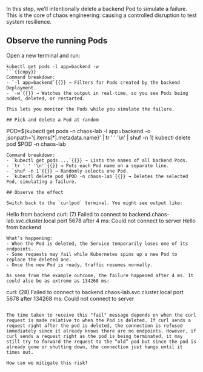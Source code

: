 
In this step, we’ll intentionally delete a backend Pod to simulate a failure. This is the core of chaos engineering: causing a controlled disruption to test system resilience.

## Observe the running Pods

Open a new terminal and run:
```
kubectl get pods -l app=backend -w
```{{copy}}
Command breakdown:
- `-l app=backend`{{}} → Filters for Pods created by the backend Deployment.
- `-w`{{}} → Watches the output in real-time, so you see Pods being added, deleted, or restarted.

This lets you monitor the Pods while you simulate the failure.

## Pick and delete a Pod at random
```
POD=$(kubectl get pods -n chaos-lab -l app=backend -o jsonpath='{.items[*].metadata.name}' | tr ' ' '\n' | shuf -n 1)
kubectl delete pod $POD -n chaos-lab
```{{copy}}
Command breakdown:
- `kubectl get pods ...`{{}} → Lists the names of all backend Pods.
- `tr ' ' '\n'`{{}} → Puts each Pod name on a separate line.
- `shuf -n 1`{{}} → Randomly selects one Pod.
- `kubectl delete pod $POD -n chaos-lab`{{}} → Deletes the selected Pod, simulating a failure.

## Observe the effect

Switch back to the `curlpod` terminal. You might see output like:
```
Hello from backend
curl: (7) Failed to connect to backend.chaos-lab.svc.cluster.local port 5678 after 4 ms: Could not connect to server
Hello from backend
```
What’s happening:
- When the Pod is deleted, the Service temporarily loses one of its endpoints.
- Some requests may fail while Kubernetes spins up a new Pod to replace the deleted one.
- Once the new Pod is ready, traffic resumes normally.

As seen from the example outcome, the failure happened after 4 ms. It could also be as extreme as 134268 ms:
```
curl: (28) Failed to connect to backend.chaos-lab.svc.cluster.local port 5678 after 134268 ms: Could not connect to server
```

The time taken to receive this "fail" message depends on when the curl request is made relative to when the Pod is deleted. If curl sends a request right after the pod is deleted, the connection is refused immediately since it already knows there are no endpoints. However, if curl sends a request right as the pod is being terminated, it may still try to forward the request to the “old” pod but since the pod is already gone or shutting down, the connection just hangs until it times out.

How can we mitigate this risk?